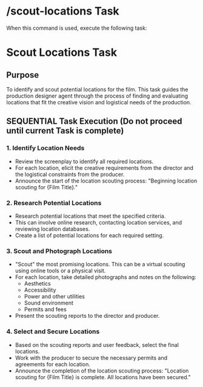 # /scout-locations Task

When this command is used, execute the following task:

# Scout Locations Task

## Purpose

To identify and scout potential locations for the film. This task guides the production designer agent through the process of finding and evaluating locations that fit the creative vision and logistical needs of the production.

## SEQUENTIAL Task Execution (Do not proceed until current Task is complete)

### 1. Identify Location Needs

- Review the screenplay to identify all required locations.
- For each location, elicit the creative requirements from the director and the logistical constraints from the producer.
- Announce the start of the location scouting process: "Beginning location scouting for {Film Title}."

### 2. Research Potential Locations

- Research potential locations that meet the specified criteria.
- This can involve online research, contacting location services, and reviewing location databases.
- Create a list of potential locations for each required setting.

### 3. Scout and Photograph Locations

- "Scout" the most promising locations. This can be a virtual scouting using online tools or a physical visit.
- For each location, take detailed photographs and notes on the following:
  - Aesthetics
  - Accessibility
  - Power and other utilities
  - Sound environment
  - Permits and fees
- Present the scouting reports to the director and producer.

### 4. Select and Secure Locations

- Based on the scouting reports and user feedback, select the final locations.
- Work with the producer to secure the necessary permits and agreements for each location.
- Announce the completion of the location scouting process: "Location scouting for {Film Title} is complete. All locations have been secured."
